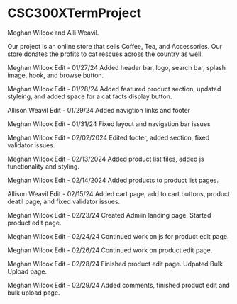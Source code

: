 # CSC300XTermProject
Meghan Wilcox and Alli Weavil.

Our project is an online store that sells Coffee, Tea, and Accessories. Our store donates the profits to cat rescues across the country as well. 

Meghan Wilcox Edit - 01/27/24
Added header bar, logo, search bar, splash image, hook, and browse button. 

Meghan Wilcox Edit - 01/28/24
Added featured product section, updated styleing, and added space for a cat facts display button. 

Allison Weavil Edit - 01/29/24
Added navigtion links and footer

Meghan Wilcox Edit - 01/31/24
Fixed layout and navigation bar issues 

Meghan Wilcox Edit - 02/02/2024
Edited footer, added section, fixed validator issues.

Meghan Wilcox Edit - 02/13/2024
Added product list files, added js functionality and styling.

Meghan Wilcox Edit - 02/14/2024
Added products to product list pages.

Allison Weavil Edit - 02/15/24
Added cart page, add to cart buttons, product deatil page, and fixed validator issues.

Meghan Wilcox Edit - 02/23/24
Created Admiin landing page. Started product edit page. 

Meghan Wilcox Edit - 02/24/24
Continued work on js for product edit page.

Meghan Wilcox Edit - 02/26/24
Continued work on product edit page.

Meghan Wilcox Edit - 02/28/24
Finished product edit page. Udpated Bulk Upload page. 

Meghan Wilcox Edit - 02/29/24
Added comments, finished product edit and bulk upload page. 
